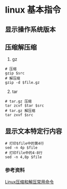 # linux 基本指令

## 显示操作系统版本

## 压缩解压缩
1. gz
```shell
# 压缩
gzip $src
# 解压缩
gzip -d $file.gz
```
2. tar
```shell
# tar.gz 压缩
tar zcvf $tar $src
# tar.gz 解压缩
tar zxvf $src
```
## 显示文本特定行内容
```shell
# 打印$file中的第4行
sed -n 4p $file
# 打印file中的4-8行
sed -n 4,8p $file
```

### 参考资料 
[Linux压缩和解压常用命令](https://cloud.tencent.com/developer/article/1426584)
